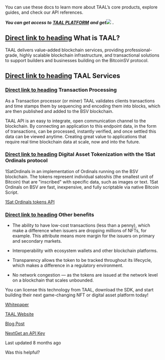 You can use these docs to learn more about TAAL’s core products, explore guides, and check our API references.

_**You can get access to**_ [_**TAAL PLATFORM**_](https://platform.taal.com/) _**and get**_![](https://docs.taal.com/~gitbook/image?url=https%3A%2F%2F2508019120-files.gitbook.io%2F%7E%2Ffiles%2Fv0%2Fb%2Fgitbook-x-prod.appspot.com%2Fo%2Fspaces%252FyfAtaTqtkuE86sIuMiYD%252Fuploads%252FXAFVIVO2J7OgLnU2d6U0%252Fimage.png%3Falt%3Dmedia%26token%3D9e165dcf-796e-46e9-bf5d-0f8b08dff602&width=181&dpr=4&quality=100&sign=3be59988&sv=2) _**.**_

## [Direct link to heading](https://docs.taal.com/\#what-is-taal)    **What is TAAL?**

TAAL delivers value-added blockchain services, providing professional-grade, highly scalable blockchain infrastructure, and transactional solutions to support builders and businesses building on the BitcoinSV protocol.

## [Direct link to heading](https://docs.taal.com/\#taal-services)    **TAAL Services**

### [Direct link to heading](https://docs.taal.com/\#transaction-processing)    Transaction Processing

As a Transaction processor (or miner) TAAL validates clients transactions and time stamps them by sequencing and encoding them into blocks, which are then published and added to the BSV blockchain.

TAAL API is an easy to integrate, open communication channel to the blockchain. By connecting an application to this endpoint data, in the form of transactions, can be processed, instantly verified, and once settled this data can be viewed anytime. Creating great value to applications that require real time blockchain data at scale, now and into the future.

### [Direct link to heading](https://docs.taal.com/\#digital-asset-tokenization-with-the-1sat-ordinals-protocol)    Digital Asset Tokenization with the 1Sat Ordinals protocol

1SatOrdinals in an implementation of Ordinals running on the BSV blockchain. The tokens represent individual satoshis (the smallest unit of Bitcoin) that are "inscribed" with specific data, such as images or text. 1Sat Ordinals on BSV are fast, inexpensive, and fully scriptable via native Bitcoin Script.

[1Sat Ordinals tokens API](https://docs.taal.com/core-products/1sat-ordinals-tokens-api)

### [Direct link to heading](https://docs.taal.com/\#other-benefits)    Other benefits

- The ability to have low-cost transactions (less than a penny), which make a difference when issuers are dropping millions of NFTs, for example. This attribute means more margin for the issuers on primary and secondary markets.

- Interoperability with ecosystem wallets and other blockchain platforms.

- Transparency allows the token to be tracked throughout its lifecycle, which makes a difference in a regulatory environment.

- No network congestion — as the tokens are issued at the network level on a blockchain that scales unbounded.


You can license this technology from TAAL, download the SDK, and start building their next game-changing NFT or digital asset platform today!

[Whitepaper](https://www.taal.com/wp-content/uploads/2022/01/STAS_White-Paper_20211214_1.0_Finalweb4.pdf)

[TAAL Website](https://www.taal.com/)

[Blog Post](https://www.taal.com/blog/)

[NextGet an API Key](https://docs.taal.com/introduction/get-an-api-key)

Last updated 8 months ago

Was this helpful?